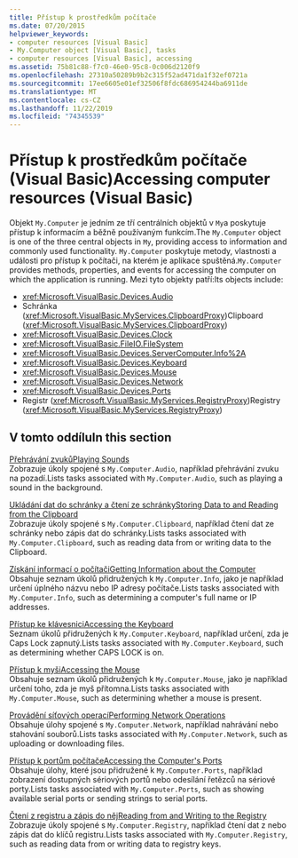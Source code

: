 ```yaml
---
title: Přístup k prostředkům počítače
ms.date: 07/20/2015
helpviewer_keywords:
- computer resources [Visual Basic]
- My.Computer object [Visual Basic], tasks
- computer resources [Visual Basic], accessing
ms.assetid: 75b81c88-f7c0-46e0-95c8-0c006d2120f9
ms.openlocfilehash: 27310a50289b9b2c315f52ad471da1f32ef0721a
ms.sourcegitcommit: 17ee6605e01ef32506f8fdc686954244ba6911de
ms.translationtype: MT
ms.contentlocale: cs-CZ
ms.lasthandoff: 11/22/2019
ms.locfileid: "74345539"
---
```

# <a name="accessing-computer-resources-visual-basic"></a><span data-ttu-id="c3183-102">Přístup k prostředkům počítače (Visual Basic)</span><span class="sxs-lookup"><span data-stu-id="c3183-102">Accessing computer resources (Visual Basic)</span></span>

<span data-ttu-id="c3183-103">Objekt `My.Computer` je jedním ze tří centrálních objektů v `My`a poskytuje přístup k informacím a běžně používaným funkcím.</span><span class="sxs-lookup"><span data-stu-id="c3183-103">The `My.Computer` object is one of the three central objects in `My`, providing access to information and commonly used functionality.</span></span> <span data-ttu-id="c3183-104">`My.Computer` poskytuje metody, vlastnosti a události pro přístup k počítači, na kterém je aplikace spuštěná.</span><span class="sxs-lookup"><span data-stu-id="c3183-104">`My.Computer` provides methods, properties, and events for accessing the computer on which the application is running.</span></span> <span data-ttu-id="c3183-105">Mezi tyto objekty patří:</span><span class="sxs-lookup"><span data-stu-id="c3183-105">Its objects include:</span></span>

- <xref:Microsoft.VisualBasic.Devices.Audio>
- <span data-ttu-id="c3183-106">Schránka (<xref:Microsoft.VisualBasic.MyServices.ClipboardProxy>)</span><span class="sxs-lookup"><span data-stu-id="c3183-106">Clipboard (<xref:Microsoft.VisualBasic.MyServices.ClipboardProxy>)</span></span>
- <xref:Microsoft.VisualBasic.Devices.Clock>
- <xref:Microsoft.VisualBasic.FileIO.FileSystem>
- <xref:Microsoft.VisualBasic.Devices.ServerComputer.Info%2A>
- <xref:Microsoft.VisualBasic.Devices.Keyboard>
- <xref:Microsoft.VisualBasic.Devices.Mouse>
- <xref:Microsoft.VisualBasic.Devices.Network>
- <xref:Microsoft.VisualBasic.Devices.Ports>
- <span data-ttu-id="c3183-107">Registr (<xref:Microsoft.VisualBasic.MyServices.RegistryProxy>)</span><span class="sxs-lookup"><span data-stu-id="c3183-107">Registry (<xref:Microsoft.VisualBasic.MyServices.RegistryProxy>)</span></span>

## <a name="in-this-section"></a><span data-ttu-id="c3183-108">V tomto oddílu</span><span class="sxs-lookup"><span data-stu-id="c3183-108">In this section</span></span>

[<span data-ttu-id="c3183-109">Přehrávání zvuků</span><span class="sxs-lookup"><span data-stu-id="c3183-109">Playing Sounds</span></span>](../../../../visual-basic/developing-apps/programming/computer-resources/playing-sounds.md)  
<span data-ttu-id="c3183-110">Zobrazuje úkoly spojené s `My.Computer.Audio`, například přehrávání zvuku na pozadí.</span><span class="sxs-lookup"><span data-stu-id="c3183-110">Lists tasks associated with `My.Computer.Audio`, such as playing a sound in the background.</span></span>

[<span data-ttu-id="c3183-111">Ukládání dat do schránky a čtení ze schránky</span><span class="sxs-lookup"><span data-stu-id="c3183-111">Storing Data to and Reading from the Clipboard</span></span>](../../../../visual-basic/developing-apps/programming/computer-resources/storing-data-to-and-reading-from-the-clipboard.md)  
<span data-ttu-id="c3183-112">Zobrazuje úkoly spojené s `My.Computer.Clipboard`, například čtení dat ze schránky nebo zápis dat do schránky.</span><span class="sxs-lookup"><span data-stu-id="c3183-112">Lists tasks associated with `My.Computer.Clipboard`, such as reading data from or writing data to the Clipboard.</span></span>

[<span data-ttu-id="c3183-113">Získání informací o počítači</span><span class="sxs-lookup"><span data-stu-id="c3183-113">Getting Information about the Computer</span></span>](../../../../visual-basic/developing-apps/programming/computer-resources/getting-information-about-the-computer.md)  
<span data-ttu-id="c3183-114">Obsahuje seznam úkolů přidružených k `My.Computer.Info`, jako je například určení úplného názvu nebo IP adresy počítače.</span><span class="sxs-lookup"><span data-stu-id="c3183-114">Lists tasks associated with `My.Computer.Info`, such as determining a computer's full name or IP addresses.</span></span>

[<span data-ttu-id="c3183-115">Přístup ke klávesnici</span><span class="sxs-lookup"><span data-stu-id="c3183-115">Accessing the Keyboard</span></span>](../../../../visual-basic/developing-apps/programming/computer-resources/accessing-the-keyboard.md)  
<span data-ttu-id="c3183-116">Seznam úkolů přidružených k `My.Computer.Keyboard`, například určení, zda je Caps Lock zapnutý.</span><span class="sxs-lookup"><span data-stu-id="c3183-116">Lists tasks associated with `My.Computer.Keyboard`, such as determining whether CAPS LOCK is on.</span></span>

[<span data-ttu-id="c3183-117">Přístup k myši</span><span class="sxs-lookup"><span data-stu-id="c3183-117">Accessing the Mouse</span></span>](../../../../visual-basic/developing-apps/programming/computer-resources/accessing-the-mouse.md)  
<span data-ttu-id="c3183-118">Obsahuje seznam úkolů přidružených k `My.Computer.Mouse`, jako je například určení toho, zda je myš přítomna.</span><span class="sxs-lookup"><span data-stu-id="c3183-118">Lists tasks associated with `My.Computer.Mouse`, such as determining whether a mouse is present.</span></span>

[<span data-ttu-id="c3183-119">Provádění síťových operací</span><span class="sxs-lookup"><span data-stu-id="c3183-119">Performing Network Operations</span></span>](../../../../visual-basic/developing-apps/programming/computer-resources/performing-network-operations.md)  
<span data-ttu-id="c3183-120">Obsahuje úlohy spojené s `My.Computer.Network`, například nahrávání nebo stahování souborů.</span><span class="sxs-lookup"><span data-stu-id="c3183-120">Lists tasks associated with `My.Computer.Network`, such as uploading or downloading files.</span></span>

[<span data-ttu-id="c3183-121">Přístup k portům počítače</span><span class="sxs-lookup"><span data-stu-id="c3183-121">Accessing the Computer's Ports</span></span>](../../../../visual-basic/developing-apps/programming/computer-resources/accessing-the-computer-s-ports.md)  
<span data-ttu-id="c3183-122">Obsahuje úlohy, které jsou přidružené k `My.Computer.Ports`, například zobrazení dostupných sériových portů nebo odesílání řetězců na sériové porty.</span><span class="sxs-lookup"><span data-stu-id="c3183-122">Lists tasks associated with `My.Computer.Ports`, such as showing available serial ports or sending strings to serial ports.</span></span>

[<span data-ttu-id="c3183-123">Čtení z registru a zápis do něj</span><span class="sxs-lookup"><span data-stu-id="c3183-123">Reading from and Writing to the Registry</span></span>](../../../../visual-basic/developing-apps/programming/computer-resources/reading-from-and-writing-to-the-registry.md)  
<span data-ttu-id="c3183-124">Zobrazuje úkoly spojené s `My.Computer.Registry`, například čtení dat z nebo zápis dat do klíčů registru.</span><span class="sxs-lookup"><span data-stu-id="c3183-124">Lists tasks associated with `My.Computer.Registry`, such as reading data from or writing data to registry keys.</span></span>
